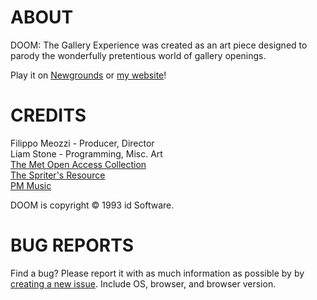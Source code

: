 # ABOUT
DOOM: The Gallery Experience was created as an art piece designed to parody the wonderfully pretentious world of gallery openings.

Play it on [Newgrounds](https://www.newgrounds.com/portal/view/960452) or [my website](https://bobatealee.com/games/doom_tge/)!

# CREDITS
Filippo Meozzi - Producer, Director\
Liam Stone - Programming, Misc. Art\
[The Met Open Access Collection](https://www.metmuseum.org/art/collection/search?showOnly=openAccess)\
[The Spriter's Resource](https://www.spriters-resource.com/ms_dos/doomdoomii/)\
[PM Music](https://pmmusic.pro/downloads/)

DOOM is copyright © 1993 id Software.

# BUG REPORTS
Find a bug? Please report it with as much information as possible by by [creating a new issue](https://github.com/bobatealee/doom_tge/issues). Include OS, browser, and browser version.
